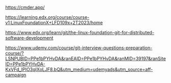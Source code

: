 https://cmder.app/

https://learning.edx.org/course/course-v1:LinuxFoundationX+LFD109x+2T2023/home

https://www.edx.org/learn/git/the-linux-foundation-git-for-distributed-software-development

https://www.udemy.com/course/git-interview-questions-preparation-course/?LSNPUBID=PPe1bPYHvDA&ranEAID=PPe1bPYHvDA&ranMID=39197&ranSiteID=PPe1bPYHvDA-KxVFd_IPIO3qIXoLJF8.bQ&utm_medium=udemyads&utm_source=aff-campaign
